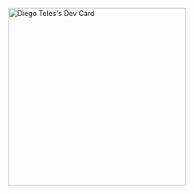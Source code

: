 <a href="https://app.daily.dev/telesdeveloper"><img src="https://api.daily.dev/devcards/v2/XDiwl2BTwevIS8L0zuDZI.png?type=default&r=9qr" width="356" alt="Diego Teles's Dev Card"/></a>

